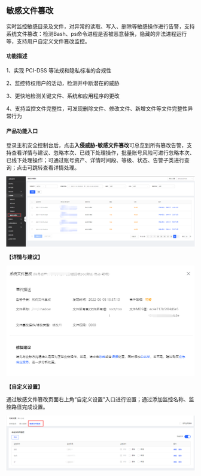 ## 敏感文件篡改

实时监控敏感目录及文件，对异常的读取、写入、删除等敏感操作进行告警，支持系统文件篡改：检测Bash、ps命令进程是否被恶意替换，隐藏的非法进程运行等，支持用户自定义文件篡改监控。

#### 功能描述

1、实现 PCI-DSS 等法规和隐私标准的合规性

2、监控特权用户的活动，检测并中断潜在的威胁

3、更快地检测关键文件、系统和应用程序的更改

4、支持监控文件完整性，可发现删除文件、修改文件、新增文件等文件完整性异常行为

#### 产品功能入口

登录主机安全控制台后，点击**入侵威胁-敏感文件篡改**可总览到所有篡改告警，支持查看详情与建议、忽略本次、已线下处理操作，批量账号风险可进行忽略本次、已线下处理操作；可通过账号资产、详情时间段、等级、状态、告警子类进行查询；点击可跳转查看详情处理。 

![](../../../../image/Endpoint-Security/File-Monitoring1.png)

**【详情与建议】**

![](../../../../image/Endpoint-Security/File-Monitoring2.png)

**【自定义设置】**

通过敏感文件篡改页面右上角“自定义设置”入口进行设置；通过添加监控名称、监控路径完成设置。

![](../../../../image/Endpoint-Security/File-Monitoring3.png)

